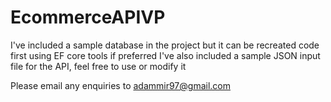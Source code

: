 # EcommerceAPIVP

I've included a sample database in the project but it can be recreated code first using EF core tools if preferred
I've also included a sample JSON input file for the API, feel free to use or modify it

Please email any enquiries to adammir97@gmail.com
